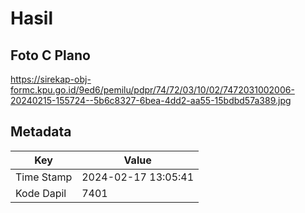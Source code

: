 # Hasil

## Foto C Plano

https://sirekap-obj-formc.kpu.go.id/9ed6/pemilu/pdpr/74/72/03/10/02/7472031002006-20240215-155724--5b6c8327-6bea-4dd2-aa55-15bdbd57a389.jpg


## Metadata

| Key        | Value               |
| ---------- | ------------------- |
| Time Stamp | 2024-02-17 13:05:41 |
| Kode Dapil | 7401                |



